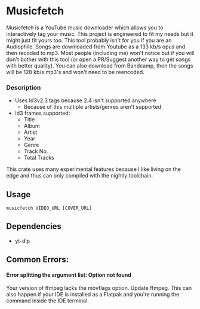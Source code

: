 # Musicfetch
Musicfetch is a YouTube music downloader which allows you to interactively tag your music. This project is engineered to fit my needs but it might just fit yours too. This tool probably isn't for you if you are an Audiophile. Songs are downloaded from Youtube as a 133 kb/s opus and then recoded to mp3. Most people (including me) won't notice but if you will don't bother with this tool (or open a PR/Suggest another way to get songs with better quality). You can also download from Bandcamp, then the songs will be 128 kb/s mp3's and won't need to be reencoded. 
### Description
- Uses Id3v2.3 tags because 2.4 isn't supported anywhere
    - Because of this multiple artists/genres aren't supported
- Id3 frames supported:
    - Title
    - Album
    - Artist
    - Year
    - Genre
    - Track No.
    - Total Tracks

This crate uses many experimental features because I like living on the edge and thus can only compiled with the nightly toolchain.

## Usage
    musicfetch VIDEO_URL [COVER_URL]
## Dependencies
- yt-dlp
## Common Errors:
#### Error splitting the argument list: Option not found
Your version of ffmpeg lacks the movflags option. Update ffmpeg.
This can also happen if your IDE is installed as a Flatpak and you're running the command inside the IDE terminal.
